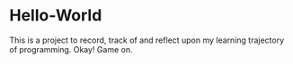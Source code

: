 # Hello-World
This is a project to record, track of and reflect upon my learning trajectory of programming. 
Okay! Game on.
